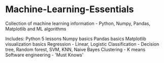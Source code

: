 # Machine-Learning-Essentials
Collection of machine learning information - Python, Numpy, Pandas, Matplotlib and ML algorithms

Includes:
Python 5 lessons
Numpy basics
Pandas basics
Matplotlib visualization basics
Regression - Linear, Logistic
Classification - Decision tree, Random forest, SVM, KNN, Naive Bayes
Clustering - K means
Software engineering - 'Must Knows'
